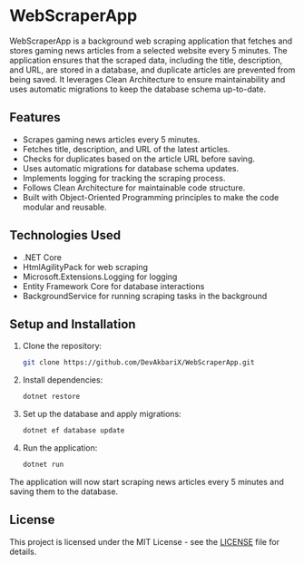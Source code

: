 # WebScraperApp

WebScraperApp is a background web scraping application that fetches and stores gaming news articles from a selected website every 5 minutes. The application ensures that the scraped data, including the title, description, and URL, are stored in a database, and duplicate articles are prevented from being saved. It leverages Clean Architecture to ensure maintainability and uses automatic migrations to keep the database schema up-to-date.

## Features

- Scrapes gaming news articles every 5 minutes.
- Fetches title, description, and URL of the latest articles.
- Checks for duplicates based on the article URL before saving.
- Uses automatic migrations for database schema updates.
- Implements logging for tracking the scraping process.
- Follows Clean Architecture for maintainable code structure.
- Built with Object-Oriented Programming principles to make the code modular and reusable.

## Technologies Used
- .NET Core
- HtmlAgilityPack for web scraping
- Microsoft.Extensions.Logging for logging
- Entity Framework Core for database interactions
- BackgroundService for running scraping tasks in the background

## Setup and Installation

1. Clone the repository:

    ```bash
    git clone https://github.com/DevAkbariX/WebScraperApp.git
    ```

2. Install dependencies:

    ```bash
    dotnet restore
    ```

3. Set up the database and apply migrations:

    ```bash
    dotnet ef database update
    ```

4. Run the application:

    ```bash
    dotnet run
    ```

The application will now start scraping news articles every 5 minutes and saving them to the database.

## License

This project is licensed under the MIT License - see the [LICENSE](LICENSE) file for details.
